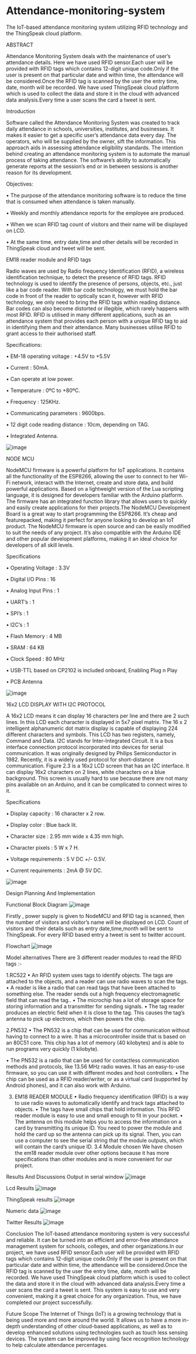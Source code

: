 # Attendance-monitoring-system
The IoT-based attendance monitoring system utilizing RFID technology and the ThingSpeak cloud platform.

ABSTRACT

Attendance Monitoring System deals with the maintenance of user’s attendance details.
Here we have used RFID sensor.Each user will be provided with RFID tags which
contains 12-digit unique code.Only if the user is present on that particular date and within
time, the attendance will be considered.Once the RFID tag is scanned by the user the
entry time, date, month will be recorded. We have used ThingSpeak cloud platform which
is used to collect the data and store it in the cloud with advanced data analysis.Every
time a user scans the card a tweet is sent.

Introduction

Software called the Attendance Monitoring System was created to track daily attendance
in schools, universities, institutes, and businesses. It makes it easier to get a specific
user’s attendance data every day. The operators, who will be supplied by the owner, sift
the information. This approach aids in assessing attendance eligibility standards. The
intention behind creating an attendance monitoring system is to automate the manual
process of taking attendance. The software’s ability to automatically generate reports at
the session’s end or in between sessions is another reason for its development.

Objectives:

• The purpose of the attendance monitoring software is to reduce the time that is
consumed when attendance is taken manually.

• Weekly and monthly attendance reports for the employee are produced.

• When we scan RFID tag count of visitors and their name will be displayed on LCD.

• At the same time, entry date,time and other details will be recorded in ThingSpeak
cloud and tweet will be sent.

EM18 reader module and RFID tags

Radio waves are used by Radio frequency Identification (RFID), a wireless identification
technique, to detect the presence of RFID tags. RFID technology is used to identify the
presence of persons, objects, etc., just like a bar code reader. With bar code technology,
we must hold the bar code in front of the reader to optically scan it, however with RFID
technology, we only need to bring the RFID tags within reading distance. Bar codes can
also become distorted or illegible, which rarely happens with most RFID. RFID is utilised
in many different applications, such as an attendance system that provides each person
with a unique RFID tag to aid in identifying them and their attendance. Many businesses
utilise RFID to grant access to their authorised staff.

Specifications:

• EM-18 operating voltage : +4.5V to +5.5V

• Current : 50mA.

• Can operate at low power.

• Temperature : 0ºC to +80ºC.

• Frequency : 125KHz.

• Communicating parameters : 9600bps.

• 12 digit code reading distance : 10cm, depending on TAG.

• Integrated Antenna.

![image](https://github.com/Shriraksha-2002/Attendance-monitoring-system/assets/140712955/de9ebea1-6ba5-4538-a668-474f0d1ef0ee)


NODE MCU

NodeMCU firmware is a powerful platform for IoT applications. It contains all the functionality
of the ESP8266, allowing the user to connect to her Wi-Fi network, interact
with the Internet, create and store data, and build powerful applications. Based on a
lightweight version of the Lua scripting language, it is designed for developers familiar
with the Arduino platform. The firmware has an integrated function library that allows
users to quickly and easily create applications for their projects.The NodeMCU Development
Board is a great way to start programming the ESP8266. It’s cheap and featurepacked,
making it perfect for anyone looking to develop an IoT product. The NodeMCU
firmware is open source and can be easily modified to suit the needs of any project. It’s
also compatible with the Arduino IDE and other popular development platforms, making
it an ideal choice for developers of all skill levels.

Specifications

• Operating Voltage : 3.3V

• Digital I/O Pins : 16

• Analog Input Pins : 1

• UART’s : 1

• SPI’s : 1

• I2C’s : 1

• Flash Memory : 4 MB

• SRAM : 64 KB

• Clock Speed : 80 MHz

• USB-TTL based on CP2102 is included onboard, Enabling Plug n Play

• PCB Antenna

![image](https://github.com/Shriraksha-2002/Attendance-monitoring-system/assets/140712955/e121cacb-a832-4985-ba48-8112a8b4ae44)

 

16x2 LCD DISPLAY WITH I2C PROTOCOL

A 16x2 LCD means it can display 16 characters per line and there are 2 such lines. In this
LCD each character is displayed in 5x7 pixel matrix. The 16 x 2 intelligent alphanumeric
dot matrix display is capable of displaying 224 different characters and symbols. This
LCD has two registers, namely, Command and Data.
I2C stands for Inter-Integrated Circuit. It is a bus interface connection protocol incorporated
into devices for serial communication. It was originally designed by Philips
Semiconductor in 1982. Recently, it is a widely used protocol for short-distance communication.
Figure 2.3 is a 16x2 LCD screen that has an I2C interface. It can display 16x2 characters
on 2 lines, white characters on a blue background. This screen is usually hard to
use because there are not many pins available on an Arduino, and it can be complicated
to connect wires to it.

 Specifications
 
• Display capacity : 16 character x 2 row.

• Display color : Blue back lit.

• Character size : 2.95 mm wide x 4.35 mm high.

• Character pixels : 5 W x 7 H.

• Voltage requirements : 5 V DC +/- 0.5V.

• Current requirements : 2mA @ 5V DC.

![image](https://github.com/Shriraksha-2002/Attendance-monitoring-system/assets/140712955/70597b57-a93d-45ab-900f-61e96795c1ef)

Design Planning And Implementation

Functional Block Diagram
![image](https://github.com/Shriraksha-2002/Attendance-monitoring-system/assets/140712955/d6b2296f-567b-4c4c-a789-b87d0c64fc2f)

Firstly , power supply is given to NodeMCU and RFID tag is scanned, then the number
of visitors and visitor’s name will be displayed on LCD. Count of visitors and their details
such as entry date,time,month will be sent to ThingSpeak. For every RFID based entry
a tweet is sent to twitter account.


Flowchart
![image](https://github.com/Shriraksha-2002/Attendance-monitoring-system/assets/140712955/0a7273cd-afbb-4984-827f-f368a87def7d)

Model alternatives
There are 3 different reader modules to read the RFID tags :-

1.RC522
• An RFID system uses tags to identify objects. The tags are attached to the objects,
and a reader can use radio waves to scan the tags.
• A reader is like a radio that can read tags that have been attached to something else.
The reader sends out a high frequency electromagnetic field that can read the tag..
• The microchip has a lot of storage space for storing information and a transmitter
for sending signals.
• The tag reader produces an electric field when it is close to the tag. This causes the
tag’s antenna to pick up electrons, which then powers the chip.

2.PN532
• The PN532 is a chip that can be used for communication without having to connect
to a wire. It has a microcontroller inside that is based on an 80C51 core. This
chip has a lot of memory (40 kilobytes) and is able to run programs very quickly (1
kilobyte).

• The PN532 is a radio that can be used for contactless communication methods and
protocols, like 13.56 MHz radio waves. It has an easy-to-use firmware, so you can
use it with different modes and host controllers.
• The chip can be used as a RFID reader/writer, or as a virtual card (supported by
Android phones), and it can also work with Arduino.

3. EM18 READER MODULE
• Radio frequency identification (RFID) is a way to use radio waves to automatically
identify and track tags attached to objects.
• The tags have small chips that hold information. This RFID reader module is easy
to use and small enough to fit in your pocket.
• The antenna on this module helps you to access the information on a card by transmitting
its unique ID. You need to power the module and hold the card up so the
antenna can pick up its signal. Then, you can use a computer to see the serial string
that the module outputs, which will contain the card’s unique ID.
3.4 Module chosen
We have chosen the em18 reader module over other options because it has more specifications
than other modules and is more convenient for our project.





Results And Discussions
Output in serial window
![image](https://github.com/Shriraksha-2002/Attendance-monitoring-system/assets/140712955/a3138bc7-066e-4076-b427-ebc76a379252)

Lcd Results
![image](https://github.com/Shriraksha-2002/Attendance-monitoring-system/assets/140712955/611bf467-84d1-43db-b286-5000665b4d71)

ThingSpeak results
![image](https://github.com/Shriraksha-2002/Attendance-monitoring-system/assets/140712955/0f2274a3-bcda-4e2f-9c27-49a07710f430)

Numeric data
![image](https://github.com/Shriraksha-2002/Attendance-monitoring-system/assets/140712955/88c98b31-16a7-4545-9bf6-ac47c9c3b34a)

Twitter Results
![image](https://github.com/Shriraksha-2002/Attendance-monitoring-system/assets/140712955/622277f3-c4eb-4a66-b388-2726b522e422)



Conclusion
The IoT-based attendance monitoring system is very successful and reliable. It can be
turned into an efficient and error-free attendance management system for schools, colleges,
and other organizations.In our project, we have used RFID sensor.Each user will be
provided with RFID tags which contains 12-digit unique code.Only if the user is present
on that particular date and within time, the attendance will be considered.Once the RFID
tag is scanned by the user the entry time, date, month will be recorded. We have used
ThingSpeak cloud platform which is used to collect the data and store it in the cloud with
advanced data analysis.Every time a user scans the card a tweet is sent. This system is
easy to use and very convenient, making it a great choice for any organization. Thus, we
have completed our project successfully.

Future Scope
The Internet of Things (IoT) is a growing technology that is being used more and more
around the world. It allows us to have a more in-depth understanding of other cloud-based
applications, as well as to develop enhanced solutions using technologies such as touch
less sensing devices. The system can be improved by using face recognition technology to
help calculate attendance percentages.



